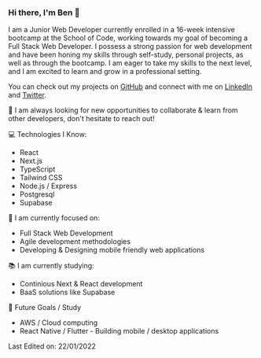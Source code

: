 ### Hi there, I'm Ben 👋 

I am a Junior Web Developer currently enrolled in a 16-week intensive bootcamp at the School of Code, working towards my goal of becoming a Full Stack Web Developer. I possess a strong passion for web development and have been honing my skills through self-study, personal projects, as well as through the bootcamp. I am eager to take my skills to the next level, and I am excited to learn and grow in a professional setting.

You can check out my projects on [GitHub](https://github.com/bennyfreemantle) and connect with me on [LinkedIn](https://www.linkedin.com/in/ben-freemantle/) and [Twitter](https://twitter.com/bennyfreemantle).

:rocket: I am always looking for new opportunities to collaborate & learn from other developers, don't hesitate to reach out!

:computer: Technologies I Know:
- React
- Next.js
- TypeScript
- Tailwind CSS
- Node.js / Express
- Postgresql
- Supabase

:telescope: I am currently focused on:
- Full Stack Web Development
- Agile development methodologies
- Developing & Designing mobile friendly web applications

:books: I am currently studying:
- Continious Next & React development
- BaaS solutions like Supabase

:crystal_ball: Future Goals / Study
- AWS / Cloud computing
- React Native / Flutter - Building mobile / desktop applications

Last Edited on: 22/01/2022
